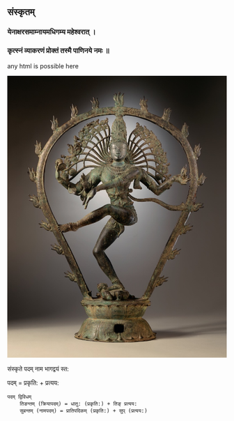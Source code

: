 ## संस्कृतम्

### येनाक्षरसमाम्नायमधिगम्य महेश्वरात् ।

### कृत्स्नं व्याकरणं प्रोक्तं तस्मै पाणिनये नमः ॥

<div>any html is possible here</div>

![नटराजराज](./nataraj2.jpg)



संस्कृते पदम् नाम भागद्वयं स्त:
	
पदम् = प्रकृति: + प्रत्यय:

```
पदम् द्विविधम् 
	तिङन्तम् (क्रियापदम्) = धातु: (प्रकृति:) + तिङ् प्रत्यय:
	सुबन्तम् (नामपदम्) = प्रातिपदिकम् (प्रकृति:) + सुप् (प्रत्यय:)
```
